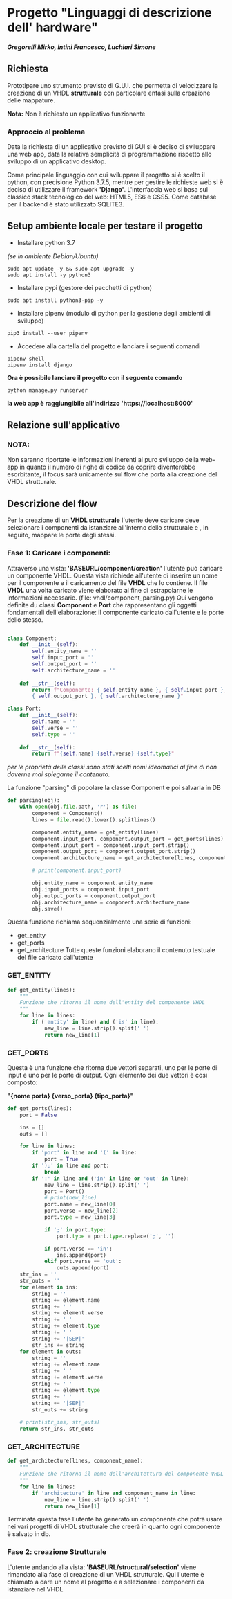 # Progetto "Linguaggi di descrizione dell' hardware"
##### Gregorelli Mirko, Intini Francesco, Luchiari Simone


## Richiesta
Prototipare uno strumento previsto di G.U.I. che permetta di velocizzare la creazione di un VHDL **strutturale** con particolare enfasi sulla creazione delle mappature.

**Nota:** Non è richiesto un applicativo funzionante

### Approccio al problema
Data la richiesta di un applicativo previsto di GUI si è deciso di sviluppare una web app, data la relativa semplicità di programmazione rispetto allo sviluppo di un applicativo desktop.

Come principale linguaggio con cui sviluppare il progetto si è scelto il python, con precisione Python 3.7.5, mentre per gestire le richieste web si è deciso di utilizzare il framework **'Django'**. L'interfaccia web si basa sul classico stack tecnologico del web: HTML5, ES6 e CSS5. Come database per il backend è stato utilizzato SQLITE3.

## Setup ambiente locale per testare il progetto

- Installare python 3.7

*(se in ambiente Debian/Ubuntu)*

``` shell
sudo apt update -y && sudo apt upgrade -y
sudo apt install -y python3
```

- Installare pypi (gestore dei pacchetti di python)

```shell
sudo apt install python3-pip -y
```

- Installare pipenv (modulo di python per la gestione degli ambienti di sviluppo)

```shell
pip3 install --user pipenv
```
- Accedere alla cartella del progetto e lanciare i seguenti comandi

```shell
pipenv shell
pipenv install django
```
**Ora è possibile lanciare il progetto con il seguente comando**

```shell
python manage.py runserver
```
**la web app è raggiungibile all'indirizzo 'https://localhost:8000'**

## Relazione sull'applicativo

### NOTA:
Non saranno riportate le informazioni inerenti al puro sviluppo della web-app in quanto il numero di righe di codice da coprire diventerebbe esorbitante, il focus sarà unicamente sul flow che porta alla creazione del VHDL strutturale.

## Descrizione del flow
Per la creazione di un **VHDL strutturale** l'utente deve caricare deve selezionare i componenti da istanziare all'interno dello strutturale e , in seguito, mappare le porte degli stessi.

### Fase 1: Caricare i componenti:
Attraverso una vista: **'BASEURL/component/creation'** l'utente può caricare un componente VHDL.
Questa vista richiede all'utente di inserire un nome per il componente e il caricamento del file **VHDL** che lo contiene.
Il file **VHDL** una volta caricato viene elaborato al fine di estrapolarne le informazioni necessarie.
(file: vhdl/component_parsing.py)
Qui vengono definite du classi **Component** e **Port** che rappresentano gli oggetti fondamentali dell'elaborazione: il componente caricato dall'utente e le porte dello stesso.

```python

class Component:
    def __init__(self):
        self.entity_name = ''
        self.input_port = ''
        self.output_port = ''
        self.architecture_name = ''
    
    def __str__(self):
        return f"Componente: { self.entity_name }, { self.input_port }, \
        { self.output_port }, { self.architecture_name }"

class Port:
    def __init__(self):
        self.name = ''
        self.verse = ''
        self.type = ''
    
    def __str__(self):
        return f"{self.name} {self.verse} {self.type}"

```

*per le proprietà delle classi sono stati scelti nomi ideomatici al fine di non doverne mai spiegarne il contenuto.*

La funzione "parsing" di popolare la classe Component e poi salvarla in DB

```python
def parsing(obj):
    with open(obj.file.path, 'r') as file:
        component = Component()
        lines = file.read().lower().splitlines()

        component.entity_name = get_entity(lines)
        component.input_port, component.output_port = get_ports(lines)
        component.input_port = component.input_port.strip()
        component.output_port = component.output_port.strip()
        component.architecture_name = get_architecture(lines, component.entity_name)

        # print(component.input_port)

        obj.entity_name = component.entity_name
        obj.input_ports = component.input_port
        obj.output_ports = component.output_port
        obj.architecture_name = component.architecture_name
        obj.save()
```

Questa funzione richiama sequenzialmente una serie di funzioni:
- get_entity
- get_ports
- get_architecture
Tutte queste funzioni elaborano il contenuto testuale del file caricato dall'utente

### GET_ENTITY
```python
def get_entity(lines):
    """
    Funzione che ritorna il nome dell'entity del componente VHDL
    """
    for line in lines:
        if ('entity' in line) and ('is' in line):
            new_line = line.strip().split(' ')
            return new_line[1]
```

### GET_PORTS
Questa è una funzione che ritorna due vettori separati, uno per le porte di input e uno per le porte di output.
Ogni elemento dei due vettori è così composto:

**"{nome porta} {verso_porta} {tipo_porta}"**
```python
def get_ports(lines):
    port = False

    ins = []
    outs = []

    for line in lines:
        if 'port' in line and '(' in line:
            port = True
        if ');' in line and port:
            break
        if ':' in line and ('in' in line or 'out' in line):
            new_line = line.strip().split(' ')
            port = Port()
            # print(new_line)
            port.name = new_line[0]
            port.verse = new_line[2]
            port.type = new_line[3]

            if ';' in port.type:
                port.type = port.type.replace(';', '')

            if port.verse == 'in':
                ins.append(port)
            elif port.verse == 'out':
                outs.append(port)
    str_ins = ''
    str_outs = ''
    for element in ins:
        string = ''
        string += element.name
        string += ' '
        string += element.verse
        string += ' '
        string += element.type
        string += ' '
        string += '|SEP|'
        str_ins += string
    for element in outs:
        string = ''
        string += element.name
        string += ' '
        string += element.verse
        string += ' '
        string += element.type
        string += ' '
        string += '|SEP|'
        str_outs += string
    
    # print(str_ins, str_outs)
    return str_ins, str_outs
```

### GET_ARCHITECTURE
```python
def get_architecture(lines, component_name):
    """
    Funzione che ritorna il nome dell'architettura del componente VHDL
    """
    for line in lines:
        if 'architecture' in line and component_name in line:
            new_line = line.strip().split(' ')
            return new_line[1]
```

Terminata questa fase l'utente ha generato un componente che potrà usare nei vari progetti di VHDL strutturale che creerà in quanto ogni componente è salvato in db.

### Fase 2: creazione Strutturale
L'utente andando alla vista: **'BASEURL/structural/selection'** viene rimandato alla fase di creazione di un VHDL strutturale.
Qui l'utente è chiamato a dare un nome al progetto e a selezionare i componenti da istanziare nel VHDL
